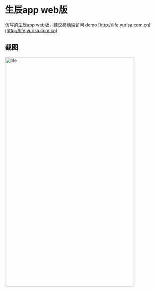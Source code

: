 # 生辰app web版
仿写的生辰app web版，建议移动端访问 demo [http://life.yurisa.com.cn](http://life.yurisa.com.cn)

## 截图
<img src="http://opkdjxaax.bkt.clouddn.com/life.yurisa.com.cn.png" width = "413" height = "734" alt="life" />
